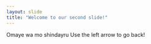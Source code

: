 ```yaml
---
layout: slide
title: "Welcome to our second slide!"
---
```

Omaye wa mo shindayru
Use the left arrow to go back!
